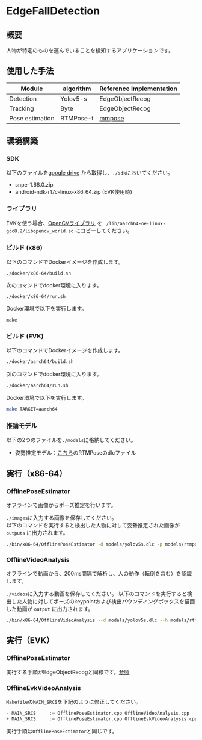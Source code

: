 # EdgeFallDetection
## 概要
人物が特定のものを運んでいることを検知するアプリケーションです。

## 使用した手法
| Module | algorithm | Reference Implementation
| --- | ----------- |-----
| Detection | Yolov5-s | EdgeObjectRecog
| Tracking | Byte | EdgeObjectRecog
| Pose estimation | RTMPose-t | [mmpose](https://github.com/open-mmlab/mmpose/tree/main/projects/rtmpose)

## 環境構築

### SDK
以下のファイルを[google drive](https://drive.google.com/drive/folders/1-EoS-5tb6C_o_Mv5DT107SuXkUN8cH_W) から取得し、`./sdk`においてください。
- snpe-1.68.0.zip
- android-ndk-r17c-linux-x86_64.zip (EVK使用時)

### ライブラリ
EVKを使う場合、[OpenCVライブラリ](https://drive.google.com/drive/folders/14S_pn7pJF18ZJoPApeReiHndeNvIlDr2) を `./lib/aarch64-oe-linux-gcc8.2/libopencv_world.so` にコピーしてください。

### ビルド (x86)
以下のコマンドでDockerイメージを作成します。
```
./docker/x86-64/build.sh
```

次のコマンドでdocker環境に入ります。
```
./docker/x86-64/run.sh
```

Docker環境で以下を実行します。
```
make
```

### ビルド (EVK)
以下のコマンドでDockerイメージを作成します。
```bash
./docker/aarch64/build.sh
```

次のコマンドでdocker環境に入ります。
```bash
./docker/aarch64/run.sh
```

Docker環境で以下を実行します。
```bash
make TARGET=aarch64
```

### 推論モデル
以下の2つのファイルを`./models`に格納してください。  
- 姿勢推定モデル：[こちら](https://drive.google.com/file/d/13cT1FtoMZ7mRD3-Me9qZJP0hl5TyAz1P/view?usp=drive_link)のRTMPoseのdlcファイル

## 実行（x86-64）

### OfflinePoseEstimator
オフラインで画像からポーズ推定を行います。

`./images`に入力する画像を保存してください。  
以下のコマンドを実行すると検出した人物に対して姿勢推定された画像が `outputs` に出力されます。
```bash
./bin/x86-64/OfflinePoseEstimator -d models/yolov5s.dlc -p models/rtmpose.dlc images/*.jpg
```

### OfflineVideoAnalysis
オフラインで動画から、200ms間隔で解析し、人の動作（転倒を含む）を認識します。

`./videos`に入力する動画を保存してください。
以下のコマンドを実行すると検出した人物に対してポーズのkeypointおよび検出バウンディングボックスを描画した動画が `output` に出力されます。
```bash
./bin/x86-64/OfflineVideoAnalysis --d models/yolov5s.dlc --h models/rtmpose.dlc --a ./models/stgcn.dlc --input_video videos/sample.mp4 --output_dir output --output_video --person_box --skeleton
```

## 実行（EVK）

### OfflinePoseEstimator
実行する手順がEdgeObjectRecogと同様です。[参照](https://github.com/SafieDev/EdgeObjectRecog/tree/main/standalone#%E5%AE%9F%E8%A1%8Cevk)

### OfflineEvkVideoAnalysis
`Makefile`の`MAIN_SRCS`を下記のように修正してください。
```cpp
- MAIN_SRCS		:= OfflinePoseEstimator.cpp OfflineVideoAnalysis.cpp 
+ MAIN_SRCS		:= OfflinePoseEstimator.cpp OfflineEvkVideoAnalysis.cpp 
```
実行手順は`OfflinePoseEstimator`と同じです。

